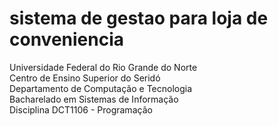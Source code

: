 # sistema de gestao para loja de conveniencia

Universidade Federal do Rio Grande do Norte<br/>
Centro de Ensino Superior do Seridó<br/>
Departamento de Computação e Tecnologia<br/>
Bacharelado em Sistemas de Informação<br/>
Disciplina DCT1106 - Programação<br/>
<br/>
